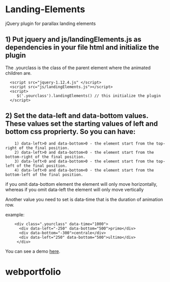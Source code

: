 # Landing-Elements
jQuery plugin for parallax landing elements

  
## 1) Put jquery and js/landingElements.js as dependencies in your file html and initialize the plugin
   The .yourclass is the class of the parent element where the animated children are.

```
  <script src="jquery-1.12.4.js" </script>
  <script src="js/landingElements.js"></script>
  <script>
     $('.yourclass').landingElements() // this initialize the plugin
  </script>
```


## 2) Set the data-left and data-bottom values. These values set the starting values of left and bottom css proprierty. So you can have:


```
    1) data-left>0 and data-bottom>0 - the element start from the top-right of the final position. 
    2) data-left>0 and data-bottom<0 - the element start from the bottom-right of the final position. 
    3) data-left<0 and data-bottom>0 - the element start from the top-left of the final position. 
    4) data-left<0 and data-bottom<0 - the element start from the bottom-left of the final position. 
```

if you omit data-bottom element the element will only move horizontally, whereas if you omit data-left the element will only move vertically

Another value you need to set is data-time that is the duration of animation row.

example:

    
```
    <div class=".yourclass" data-time="1000">
      <div data-left="-250" data-bottom="500">primo</div>
      <div data-bottom="-300">centrale</div>
      <div data-left="250" data-bottom="500">ultimo</div>
     </div>
```

You can see a demo [here](https://codepen.io/anon/pen/NpXZZX).
# webportfolio
